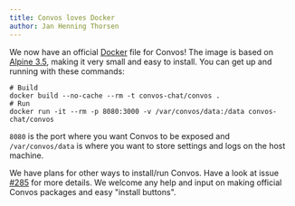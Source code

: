 ```yaml
---
title: Convos loves Docker
author: Jan Henning Thorsen
---
```


We now have an official [Docker](https://hub.docker.com/r/convos/convos/)
file for Convos! The image is based on [Alpine 3.5](https://alpinelinux.org/),
making it very small and easy to install. You can get up and running with
these commands:

    # Build
    docker build --no-cache --rm -t convos-chat/convos .
    # Run
    docker run -it --rm -p 8080:3000 -v /var/convos/data:/data convos-chat/convos

<!--more-->

`8080` is the port where you want Convos to be exposed and `/var/convos/data`
is where you want to store settings and logs on the host machine.

We have plans for other ways to install/run Convos. Have a look at issue
[#285](https://github.com/convos-chat/convos/issues/285) for more details. We
welcome any help and input on making official Convos packages and easy
"install buttons".

